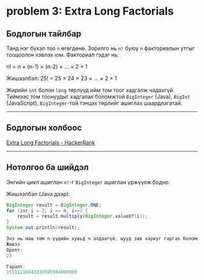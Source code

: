 # problem 3: Extra Long Factorials 

## Бодлогын тайлбар

Танд нэг бүхэл тоо `n` өгөгдөнө. Зорилго нь `n!` буюу `n` факториалын утгыг тооцоолон хэвлэх юм. Факториал гэдэг нь:

n! = n × (n-1) × (n-2) × ... × 2 × 1


Жишээлбэл:
25! = 25 × 24 × 23 × ... × 2 × 1

Жирийн `int` болон `long` төрлүүд ийм том тоог хадгалж чадахгүй. Тиймээс том тоонуудыг хадгалах боломжтой `BigInteger` (Java), `BigInt` (JavaScript), `BigInteger`-той тэнцэх төрлийг ашиглах шаардлагатай.

---

## Бодлогын холбоос

[Extra Long Factorials - HackerRank](https://www.hackerrank.com/challenges/extra-long-factorials/problem?isFullScreen=true)

---

## Нотолгоо ба шийдэл

Энгийн цикл ашиглан `n!`-г `BigInteger` ашиглан үржүүлж бодно.

Жишээлбэл (Java дээр):

```java
BigInteger result = BigInteger.ONE;
for (int i = 2; i <= n; i++) {
    result = result.multiply(BigInteger.valueOf(i));
}
System.out.println(result);

Энэ нь маш том n-үүдийн хувьд ч алдаагүй, шууд зөв хариуг гаргах боломжтой.
Жишээ
Оролт:
25

Гаралт:
15511210043330985984000000


